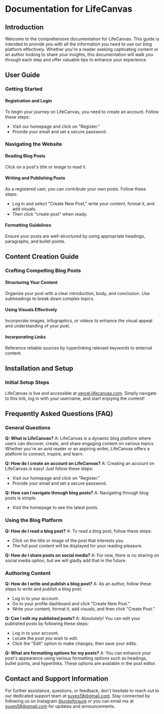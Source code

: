 # Documentation for LifeCanvas

## Introduction
Welcome to the comprehensive documentation for LifeCanvas. This guide is intended to provide you with all the information you need to use our blog platform effectively. Whether you're a reader seeking captivating content or an author looking to share your insights, this documentation will walk you through each step and offer valuable tips to enhance your experience.

## User Guide

### Getting Started

#### Registration and Login
To begin your journey on LifeCanvas, you need to create an account. Follow these steps:
- Visit our homepage and click on "Register."
- Provide your email and set a secure password.

### Navigating the Website

#### Reading Blog Posts
Click on a post's title or image to read it.

#### Writing and Publishing Posts
As a registered user, you can contribute your own posts. Follow these steps:
- Log in and select "Create New Post," write your content, format it, and add visuals.
- Then click "create post" when ready.

#### Formatting Guidelines
Ensure your posts are well-structured by using appropriate headings, paragraphs, and bullet points.

## Content Creation Guide

### Crafting Compelling Blog Posts

#### Structuring Your Content
Organize your post with a clear introduction, body, and conclusion. Use subheadings to break down complex topics.

#### Using Visuals Effectively
Incorporate images, infographics, or videos to enhance the visual appeal and understanding of your post.

#### Incorporating Links
Reference reliable sources by hyperlinking relevant keywords to external content.

## Installation and Setup

### Initial Setup Steps
LifeCanvas is live and accessible at [vercel.lifecanvas.com](https://vercel.lifecanvas.com). Simply navigate to this link, log in with your username, and start enjoying the content!

## Frequently Asked Questions (FAQ)

### General Questions

**Q: What is LifeCanvas?**
A: LifeCanvas is a dynamic blog platform where users can discover, create, and share engaging content on various topics. Whether you're an avid reader or an aspiring writer, LifeCanvas offers a platform to connect, inspire, and learn.

**Q: How do I create an account on LifeCanvas?**
A: Creating an account on LifeCanvas is easy! Just follow these steps:
- Visit our homepage and click on "Register."
- Provide your email and set a secure password.

**Q: How can I navigate through blog posts?**
A: Navigating through blog posts is simple:
- Visit the homepage to see the latest posts.

### Using the Blog Platform

**Q: How do I read a blog post?**
A: To read a blog post, follow these steps:
- Click on the title or image of the post that interests you.
- The full post content will be displayed for your reading pleasure.

**Q: How do I share posts on social media?**
A: For now, there is no sharing on social media option, but we will gladly add that in the future.

### Authoring Content

**Q: How do I write and publish a blog post?**
A: As an author, follow these steps to write and publish a blog post:
- Log in to your account.
- Go to your profile dashboard and click "Create New Post."
- Write your content, format it, add visuals, and then click "Create Post."

**Q: Can I edit my published posts?**
A: Absolutely! You can edit your published posts by following these steps:
- Log in to your account.
- Locate the post you wish to edit.
- Click the "Edit" option to make changes, then save your edits.

**Q: What are formatting options for my posts?**
A: You can enhance your post's appearance using various formatting options such as headings, bullet points, and hyperlinks. These options are available in the post editor.

## Contact and Support Information

For further assistance, questions, or feedback, don't hesitate to reach out to our dedicated support team at [suves58@gmail.com](mailto:suves58@gmail.com). Stay connected by following us on Instagram [@uvesforsure](https://www.instagram.com/uvesforsure/) or you can email me at [suves58@gmail.com](mailto:suves58@gmail.com) for updates and announcements.

